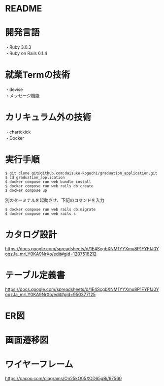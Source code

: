 # README

# 開発言語
・Ruby 3.0.3  
・Ruby on Rails 6.1.4  

# 就業Termの技術
・devise  
・メッセージ機能  

# カリキュラム外の技術
・chartckick  
・Docker  

# 実行手順
```
$ git clone git@github.com:daisuke-koguchi/graduation_application.git  
$ cd graduation_application
$ docker compose run web bundle install
$ docker compose run web rails db:create 
$ docker compose up 
```
別のターミナルを起動させ、下記のコマンドを入力
```
$ docker compose run web rails db:migrate
$ docker compose run web rails s 
```
# カタログ設計
https://docs.google.com/spreadsheets/d/1E4ScgbXNM1YYXmu8P1FYFfJ0YoqzJa_mrLY0KA9NrXo/edit#gid=1207518212

# テーブル定義書
https://docs.google.com/spreadsheets/d/1E4ScgbXNM1YYXmu8P1FYFfJ0YoqzJa_mrLY0KA9NrXo/edit#gid=950377125

# ER図

# 画面遷移図

# ワイヤーフレーム
https://cacoo.com/diagrams/On25kO05XOD65gBi/97560

